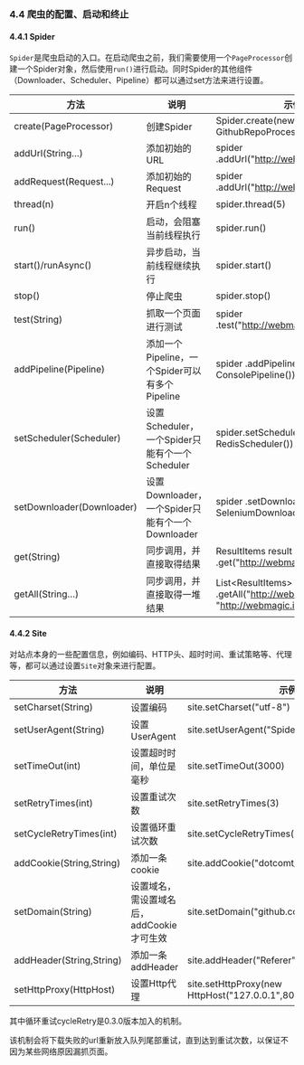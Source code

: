 ### 4.4 爬虫的配置、启动和终止

#### 4.4.1 Spider

`Spider`是爬虫启动的入口。在启动爬虫之前，我们需要使用一个`PageProcessor`创建一个Spider对象，然后使用`run()`进行启动。同时Spider的其他组件（Downloader、Scheduler、Pipeline）都可以通过set方法来进行设置。

| 方法 | 说明 | 示例 |
| -------- | ------- | ------- |
| create(PageProcessor)| 创建Spider | Spider.create(new GithubRepoProcessor())|
|addUrl(String…) | 添加初始的URL |spider .addUrl("http://webmagic.io/docs/") |
|addRequest(Request...) | 添加初始的Request |spider .addUrl("http://webmagic.io/docs/") |
| thread(n)| 开启n个线程 | spider.thread(5)| 
|run()|启动，会阻塞当前线程执行| spider.run() |
|start()/runAsync()|异步启动，当前线程继续执行 | spider.start() |  
|stop()|停止爬虫 | spider.stop() |  
|test(String)|抓取一个页面进行测试 | spider .test("http://webmagic.io/docs/") |
| addPipeline(Pipeline) | 添加一个Pipeline，一个Spider可以有多个Pipeline | spider .addPipeline(new ConsolePipeline())|
| setScheduler(Scheduler) | 设置Scheduler，一个Spider只能有个一个Scheduler |  spider.setScheduler(new RedisScheduler()) |
| setDownloader(Downloader) | 设置Downloader，一个Spider只能有个一个Downloader |  spider .setDownloader(new SeleniumDownloader()) |
| get(String) | 同步调用，并直接取得结果 | ResultItems result = spider .get("http://webmagic.io/docs/")
| getAll(String…) | 同步调用，并直接取得一堆结果 | List&lt;ResultItems&gt; results = spider .getAll("http://webmagic.io/docs/", "http://webmagic.io/xxx")

#### 4.4.2 Site

对站点本身的一些配置信息，例如编码、HTTP头、超时时间、重试策略等、代理等，都可以通过设置`Site`对象来进行配置。

| 方法 | 说明 | 示例 |
| -------- | ------- | ------- |
|setCharset(String)|设置编码|site.setCharset("utf-8")|
| setUserAgent(String)| 设置UserAgent | site.setUserAgent("Spider") |
| setTimeOut(int)| 设置超时时间，单位是毫秒| site.setTimeOut(3000)|
| setRetryTimes(int)| 设置重试次数 | site.setRetryTimes(3) |
| setCycleRetryTimes(int)| 设置循环重试次数 | site.setCycleRetryTimes(3) |
|addCookie(String,String)| 添加一条cookie | site.addCookie("dotcomt_user","code4craft") |
|setDomain(String)| 设置域名，需设置域名后，addCookie才可生效 | site.setDomain("github.com")
|addHeader(String,String)| 添加一条addHeader | site.addHeader("Referer","https://github.com") |
|setHttpProxy(HttpHost) | 设置Http代理 | site.setHttpProxy(new HttpHost("127.0.0.1",8080)) |

其中循环重试cycleRetry是0.3.0版本加入的机制。

该机制会将下载失败的url重新放入队列尾部重试，直到达到重试次数，以保证不因为某些网络原因漏抓页面。